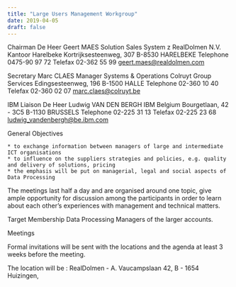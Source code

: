 ```yaml
---
title: "Large Users Management Workgroup"
date: 2019-04-05
draft: false
---
```



Chairman
De Heer Geert MAES
Solution Sales System z
RealDolmen N.V.
Kantoor Harelbeke
Kortrijksesteenweg, 307
B-8530  HARELBEKE
Telephone   0475-90 97 72
Telefax      02-362 55 99
geert.maes@realdolmen.com

Secretary
Marc CLAES
Manager Systems & Operations
Colruyt Group Services
Edingsesteenweg, 196
B-1500  HALLE
Telephone  02-360 10 40
Telefax    02-360 02 07
marc.claes@colruyt.be

IBM Liaison
De Heer Ludwig VAN DEN BERGH
IBM Belgium
Bourgetlaan, 42 - 3C5
B-1130  BRUSSELS
Telephone    02-225 31 13
Telefax      02-225 23 68
ludwig_vandenbergh@be.ibm.com

General Objectives

    * to exchange information between managers of large and intermediate ICT organisations
    * to influence on the suppliers strategies and policies, e.g. quality and delivery of solutions, pricing
    * the emphasis will be put on managerial, legal and social aspects of Data Processing

The meetings last half a day and are organised around one topic, give ample opportunity for discussion among the participants in order to learn about each other’s experiences with management and technical matters.

Target Membership
Data Processing Managers of the larger accounts.

Meetings

Formal invitations will be sent with the locations and the agenda at least 3 weeks before the meeting.

The location will be : RealDolmen - A. Vaucampslaan 42, B - 1654 Huizingen,
